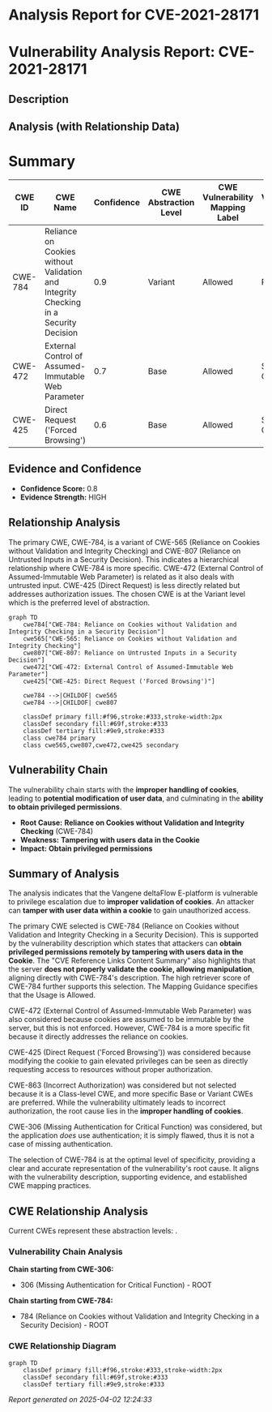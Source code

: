 # Analysis Report for CVE-2021-28171

# Vulnerability Analysis Report: CVE-2021-28171

## Description



## Analysis (with Relationship Data)

# Summary

| CWE ID | CWE Name | Confidence | CWE Abstraction Level | CWE Vulnerability Mapping Label | CWE-Vulnerability Mapping Notes |
|---|---|---|---|---|---|
| CWE-784 | Reliance on Cookies without Validation and Integrity Checking in a Security Decision | 0.9 | Variant | Allowed | Primary CWE |
| CWE-472 | External Control of Assumed-Immutable Web Parameter | 0.7 | Base | Allowed | Secondary Candidate |
| CWE-425 | Direct Request ('Forced Browsing') | 0.6 | Base | Allowed | Secondary Candidate |

## Evidence and Confidence

*   **Confidence Score:** 0.8
*   **Evidence Strength:** HIGH

## Relationship Analysis

The primary CWE, CWE-784, is a variant of CWE-565 (Reliance on Cookies without Validation and Integrity Checking) and CWE-807 (Reliance on Untrusted Inputs in a Security Decision). This indicates a hierarchical relationship where CWE-784 is more specific. CWE-472 (External Control of Assumed-Immutable Web Parameter) is related as it also deals with untrusted input. CWE-425 (Direct Request) is less directly related but addresses authorization issues. The chosen CWE is at the Variant level which is the preferred level of abstraction.

```mermaid
graph TD
    cwe784["CWE-784: Reliance on Cookies without Validation and Integrity Checking in a Security Decision"]
    cwe565["CWE-565: Reliance on Cookies without Validation and Integrity Checking"]
    cwe807["CWE-807: Reliance on Untrusted Inputs in a Security Decision"]
    cwe472["CWE-472: External Control of Assumed-Immutable Web Parameter"]
    cwe425["CWE-425: Direct Request ('Forced Browsing')"]
    
    cwe784 -->|CHILDOF| cwe565
    cwe784 -->|CHILDOF| cwe807
    
    classDef primary fill:#f96,stroke:#333,stroke-width:2px
    classDef secondary fill:#69f,stroke:#333
    classDef tertiary fill:#9e9,stroke:#333
    class cwe784 primary
    class cwe565,cwe807,cwe472,cwe425 secondary
```

## Vulnerability Chain

The vulnerability chain starts with the **improper handling of cookies**, leading to **potential modification of user data**, and culminating in the **ability to obtain privileged permissions**.
  - **Root Cause:** **Reliance on Cookies without Validation and Integrity Checking** (CWE-784)
  - **Weakness:** **Tampering with users data in the Cookie**
  - **Impact:** **Obtain privileged permissions**

## Summary of Analysis

The analysis indicates that the Vangene deltaFlow E-platform is vulnerable to privilege escalation due to **improper validation of cookies**. An attacker can **tamper with user data within a cookie** to gain unauthorized access.

The primary CWE selected is CWE-784 (Reliance on Cookies without Validation and Integrity Checking in a Security Decision). This is supported by the vulnerability description which states that attackers can **obtain privileged permissions remotely by tampering with users data in the Cookie**. The "CVE Reference Links Content Summary" also highlights that the server **does not properly validate the cookie, allowing manipulation**, aligning directly with CWE-784's description. The high retriever score of CWE-784 further supports this selection. The Mapping Guidance specifies that the Usage is Allowed.

CWE-472 (External Control of Assumed-Immutable Web Parameter) was also considered because cookies are assumed to be immutable by the server, but this is not enforced. However, CWE-784 is a more specific fit because it directly addresses the reliance on cookies.

CWE-425 (Direct Request ('Forced Browsing')) was considered because modifying the cookie to gain elevated privileges can be seen as directly requesting access to resources without proper authorization.

CWE-863 (Incorrect Authorization) was considered but not selected because it is a Class-level CWE, and more specific Base or Variant CWEs are preferred. While the vulnerability ultimately leads to incorrect authorization, the root cause lies in the **improper handling of cookies**.

CWE-306 (Missing Authentication for Critical Function) was considered, but the application *does* use authentication; it is simply flawed, thus it is not a case of missing authentication.

The selection of CWE-784 is at the optimal level of specificity, providing a clear and accurate representation of the vulnerability's root cause. It aligns with the vulnerability description, supporting evidence, and established CWE mapping practices.


## CWE Relationship Analysis

Current CWEs represent these abstraction levels: .


### Vulnerability Chain Analysis

**Chain starting from CWE-306:**
- 306 (Missing Authentication for Critical Function) - ROOT


**Chain starting from CWE-784:**
- 784 (Reliance on Cookies without Validation and Integrity Checking in a Security Decision) - ROOT



### CWE Relationship Diagram

```mermaid
graph TD
    classDef primary fill:#f96,stroke:#333,stroke-width:2px
    classDef secondary fill:#69f,stroke:#333
    classDef tertiary fill:#9e9,stroke:#333
```



*Report generated on 2025-04-02 12:24:33*
